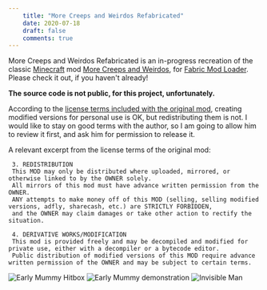 ```yaml
---
    title: "More Creeps and Weirdos Refabricated"
    date: 2020-07-18
    draft: false
    comments: true
---
```


More Creeps and Weirdos Refabricated is an in-progress recreation of the classic [Minecraft](https://www.minecraft.net)
mod [More Creeps and Weirdos](http://morecreeps.com), for [Fabric Mod Loader](https://fabricmc.net).
Please check it out, if you haven't already!

**The source code is not public, for this project, unfortunately.**

According to the [license terms included with the original mod](https://www.minecraftforum.net/forums/mapping-and-modding-java-edition/minecraft-mods/1272354-1-2-5-morecreeps-weirdos-v2-62-slot-machines-old),
creating modified versions for personal use is OK, but redistributing them is not.
I would like to stay on good terms with the author, so I am going to allow him to review it
first, and ask him for permission to release it.


A relevant excerpt from the license terms of the original mod:
```
 3. REDISTRIBUTION
 This MOD may only be distributed where uploaded, mirrored, or otherwise linked to by the OWNER solely.
 All mirrors of this mod must have advance written permission from the OWNER.
 ANY attempts to make money off of this MOD (selling, selling modified versions, adfly, sharecash, etc.) are STRICTLY FORBIDDEN,
 and the OWNER may claim damages or take other action to rectify the situation.
 
 4. DERIVATIVE WORKS/MODIFICATION
 This mod is provided freely and may be decompiled and modified for private use, either with a decompiler or a bytecode editor.
 Public distribution of modified versions of this MOD require advance written permission of the OWNER and may be subject to certain terms.
```

![Early Mummy Hitbox](./EarlyMummyHitbox.png)
![Early Mummy demonstration](./EarlyMummy.png)
![Invisible Man](./InvisibleMan.png)
